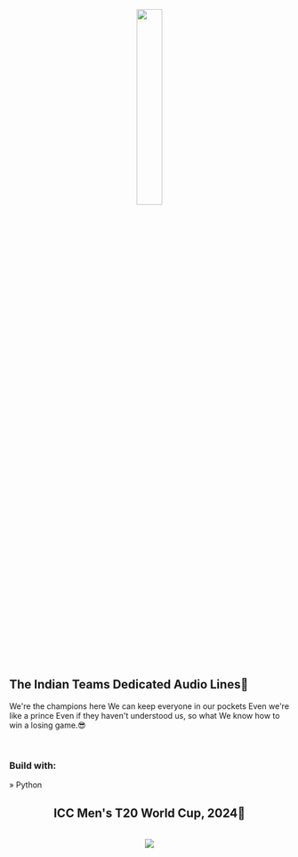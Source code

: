<div align='center'><img style="width:30%" src='https://github.com/Aashishh1/Audio-Generator/assets/118424908/67fcef78-bf00-426a-8827-1cf8396cc785'/></div>

<h2> The Indian Teams Dedicated Audio Lines🏏</h2>
<p>
  We're the champions here
  We can keep everyone in our pockets
  Even we're like a prince
  Even if they haven't understood us, so what
  We know how to win a losing game.😎
</p>

<br>
<h3>Build with:</h3>

» Python 
<br>
<div align='center'>
<h2> ICC Men's T20 World Cup, 2024🏏</h2>
</div>
<br>
<div align='center'>
<img src='https://github.com/Aashishh1/Audio-Generator/assets/118424908/084b33cf-1dc9-4764-8153-1402ec06dd44'/>
</div>
